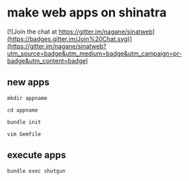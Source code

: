 # make web apps on shinatra

[![Join the chat at https://gitter.im/nagane/sinatweb](https://badges.gitter.im/Join%20Chat.svg)](https://gitter.im/nagane/sinatweb?utm_source=badge&utm_medium=badge&utm_campaign=pr-badge&utm_content=badge)

## new apps

`mkdir appname`

`cd appname`

`bundle init`

`vim Gemfile`

## execute apps

`bundle exec shutgun`
